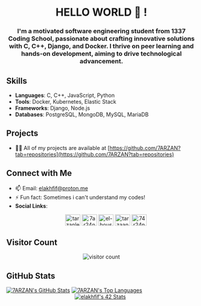 # <div align="center">HELLO WORLD 👋 !</div>

<div align="center">
  <h3>I'm a motivated software engineering student from 1337 Coding School, passionate about crafting innovative solutions with C, C++, Django, and Docker. I thrive on peer learning and hands-on development, aiming to drive technological advancement.</h3>
</div>

## Skills
- **Languages**: C, C++, JavaScript, Python
- **Tools**: Docker, Kubernetes, Elastic Stack
- **Frameworks**: Django, Node.js
- **Databases**: PostgreSQL, MongoDB, MySQL, MariaDB

## Projects
- 👨‍💻 All of my projects are available at [https://github.com/7ARZAN?tab=repositories](https://github.com/7ARZAN?tab=repositories)

## Connect with Me
- 📫 Email: [elakhfif@proton.me](mailto:elakhfif@proton.me)
- ⚡ Fun fact: Sometimes i can't understand my codes!
- **Social Links**:
  <p align="center">
    <a href="https://dev.to/tarzanlevrai" target="blank"><img src="https://raw.githubusercontent.com/rahuldkjain/github-profile-readme-generator/master/src/images/icons/Social/devto.svg" alt="tarzanlevrai" height="30" width="40" /></a>
    <a href="https://twitter.com/7ar24n" target="blank"><img src="https://raw.githubusercontent.com/rahuldkjain/github-profile-readme-generator/master/src/images/icons/Social/twitter.svg" alt="7ar24n" height="30" width="40" /></a>
    <a href="https://linkedin.com/in/el-housseine-lakhfif-921051272" target="blank"><img src="https://raw.githubusercontent.com/rahuldkjain/github-profile-readme-generator/master/src/images/icons/Social/linked-in-alt.svg" alt="el-housseine-lakhfif-921051272" height="30" width="40" /></a>
    <a href="https://instagram.com/tarzaannnnnn" target="blank"><img src="https://raw.githubusercontent.com/rahuldkjain/github-profile-readme-generator/master/src/images/icons/Social/instagram.svg" alt="tarzaannnnnn" height="30" width="40" /></a>
    <a href="https://www.leetcode.com/74r24n" target="blank"><img src="https://raw.githubusercontent.com/rahuldkjain/github-profile-readme-generator/master/src/images/icons/Social/leet-code.svg" alt="74r24n" height="30" width="40" /></a>
  </p>

## Visitor Count
<p align="center">
  <img src="https://profile-counter.glitch.me/7ARZAN/count.svg" alt="visitor count" />
</p>

## GitHub Stats
[![7ARZAN's GitHub Stats](https://github-readme-stats.vercel.app/api?username=7ARZAN&count_private=true&show_icons=true&hide=issues&hide_border=true&theme=dark)](https://github.com/7ARZAN?tab=repositories)
[![7ARZAN's Top Languages](https://github-readme-stats.vercel.app/api/top-langs/?username=7ARZAN&layout=compact&hide_border=true&theme=dark)](https://github.com/7ARZAN?tab=repositories)
&nbsp;&nbsp;&nbsp;&nbsp;&nbsp;&nbsp;&nbsp;&nbsp;&nbsp;&nbsp;&nbsp;&nbsp;&nbsp;&nbsp;&nbsp;&nbsp;&nbsp;&nbsp;&nbsp;&nbsp;&nbsp;&nbsp;&nbsp;&nbsp;&nbsp;&nbsp;&nbsp;&nbsp;&nbsp;&nbsp;&nbsp;&nbsp;&nbsp;&nbsp;&nbsp;&nbsp;&nbsp;&nbsp;&nbsp;&nbsp;&nbsp;&nbsp;&nbsp;&nbsp;&nbsp;&nbsp;[![elakhfif's 42 Stats](https://badge.mediaplus.ma/black/elakhfif)](https://github.com/oakoudad/badge42)
